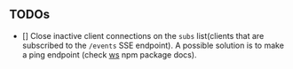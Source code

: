 ## TODOs
- [] Close inactive client connections on the `subs` list(clients that are subscribed to the `/events` SSE endpoint). A possible solution is to make a ping endpoint (check [ws](https://github.com/websockets/ws#faq) npm package docs). 